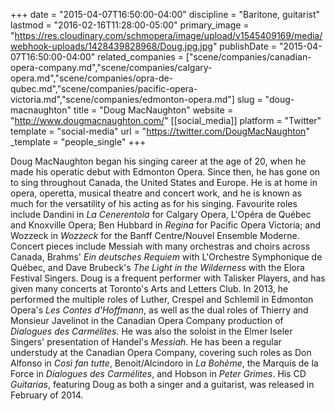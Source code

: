 +++
date = "2015-04-07T16:50:00-04:00"
discipline = "Baritone, guitarist"
lastmod = "2016-02-16T11:28:00-05:00"
primary_image = "https://res.cloudinary.com/schmopera/image/upload/v1545409169/media/webhook-uploads/1428439828968/Doug.jpg.jpg"
publishDate = "2015-04-07T16:50:00-04:00"
related_companies = ["scene/companies/canadian-opera-company.md","scene/companies/calgary-opera.md","scene/companies/opra-de-qubec.md","scene/companies/pacific-opera-victoria.md","scene/companies/edmonton-opera.md"]
slug = "doug-macnaughton"
title = "Doug MacNaughton"
website = "http://www.dougmacnaughton.com/"
[[social_media]]
platform = "Twitter"
template = "social-media"
url = "https://twitter.com/DougMacNaughton"
_template = "people_single"
+++

<p>
	Doug MacNaughton began his singing career at the age of 20, when he made his operatic debut with Edmonton Opera. Since then, he has gone on to sing throughout Canada, the United States and Europe. He is at home in opera, operetta, musical theatre and concert work, and he is known as much for the versatility of his acting as for his singing. Favourite roles include Dandini in <em>La Cenerentola</em> for Calgary Opera, L'Opéra de Québec and Knoxville Opera; Ben Hubbard in <em>Regina</em> for Pacific Opera Victoria; and Wozzeck in <em>Wozzeck</em> for the Banff Centre/Nouvel Ensemble Moderne. Concert pieces include Messiah with many orchestras and choirs across Canada, Brahms' <em>Ein deutsches Requiem</em> with L'Orchestre Symphonique de Québec, and Dave Brubeck's<em> The Light in the Wilderness</em> with the Elora Festival Singers. Doug is a frequent performer with Talisker Players, and has given many concerts at Toronto's Arts and Letters Club. In 2013, he performed the multiple roles of Luther, Crespel and Schlemil in Edmonton Opera's <em>Les Contes d'Hoffmann</em>, as well as the dual roles of Thierry and Monsieur Javelinot in the Canadian Opera Company production of <em>Dialogues des Carmélites</em>. He was also the soloist in the Elmer Iseler Singers' presentation of Handel's <em>Messiah</em>. He has been a regular understudy at the Canadian Opera Company, covering such roles as Don Alfonso in <em>Così fan tutte</em>, Benoit/Alcindoro in <em>La Bohème</em>, the Marquis de la Force in <em>Dialogues des Carmélites</em>, and Hobson in <em>Peter Grimes</em>. His CD <em>Guitarias</em>, featuring Doug as both a singer and a guitarist, was released in February of 2014.
</p>
